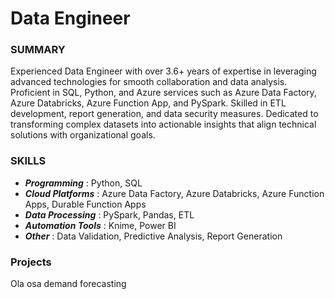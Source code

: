 # Data Engineer
### SUMMARY
Experienced Data Engineer with over 3.6+ years of expertise in leveraging advanced technologies for smooth
collaboration and data analysis. Proficient in SQL, Python, and Azure services such as Azure Data Factory, Azure 
Databricks, Azure Function App, and PySpark. Skilled in ETL development, report generation, and data security
measures. Dedicated to transforming complex datasets into actionable insights that align technical solutions with 
organizational goals.

### SKILLS
- ***Programming*** : Python, SQL
- ***Cloud Platforms*** : Azure Data Factory, Azure Databricks, Azure Function Apps, Durable Function Apps
- ***Data Processing*** : PySpark, Pandas, ETL
- ***Automation Tools*** : Knime, Power BI
- ***Other*** : Data Validation, Predictive Analysis, Report Generation
  
### Projects
Ola
osa
demand forecasting


